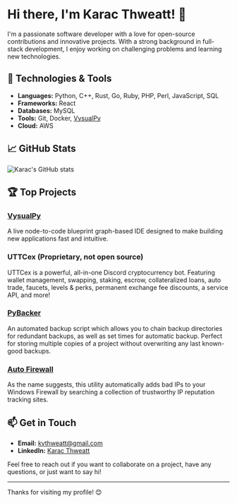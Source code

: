 # Hi there, I'm Karac Thweatt! 👋

I'm a passionate software developer with a love for open-source contributions and innovative projects. With a strong background in full-stack development, I enjoy working on challenging problems and learning new technologies.

## 🔧 Technologies & Tools

- **Languages:** Python, C++, Rust, Go, Ruby, PHP, Perl, JavaScript, SQL
- **Frameworks:** React
- **Databases:** MySQL
- **Tools:** Git, Docker, [VysualPy](https://github.com/kvthweatt/VysualPy)
- **Cloud:** AWS

## 📈 GitHub Stats

![Karac's GitHub stats](https://github-readme-stats.vercel.app/api?username=kvthweatt&show_icons=true&theme=radical)

## 🏆 Top Projects

### [VysualPy](https://github.com/kvthweatt/VysualPy)
A live node-to-code blueprint graph-based IDE designed to make building new applications fast and intuitive.

### UTTCex (Proprietary, not open source)
UTTCex is a powerful, all-in-one Discord cryptocurrency bot. Featuring wallet management, swapping, staking, escrow,
collateralized loans, auto trade, faucets, levels & perks, permanent exchange fee discounts, a service API, and more!

### [PyBacker](https://github.com/kvthweatt/PyBacker)
An automated backup script which allows you to chain backup directories for redundant backups, as well as set times
for automatic backup. Perfect for storing multiple copies of a project without overwriting any last known-good backups.

### [Auto Firewall](https://github.com/kvthweatt/AutoFirewall)
As the name suggests, this utility automatically adds bad IPs to your Windows Firewall by searching a collection
of trustworthy IP reputation tracking sites.

## 📫 Get in Touch

- **Email:** [kvthweatt@gmail.com](mailto:kvthweatt@gmail.com)
- **LinkedIn:** [Karac Thweatt](https://www.linkedin.com/in/karac-thweatt)

Feel free to reach out if you want to collaborate on a project, have any questions, or just want to say hi!

---

Thanks for visiting my profile! 😊
